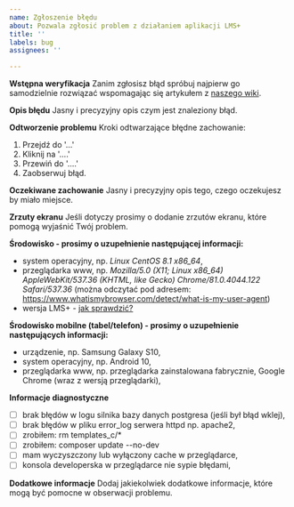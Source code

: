 ```yaml
---
name: Zgłoszenie błędu
about: Pozwala zgłosić problem z działaniem aplikacji LMS+
title: ''
labels: bug
assignees: ''

---
```


**Wstępna weryfikacja**
Zanim zgłosisz błąd spróbuj najpierw go samodzielnie rozwiązać wspomagając się artykułem
z [naszego wiki](https://github.com/chilek/lms-plus/wiki/faq#problem-z-funkcjonowaniem-aplikacji-lms-plus).

**Opis błędu**
Jasny i precyzyjny opis czym jest znaleziony błąd.

**Odtworzenie problemu**
Kroki odtwarzające błędne zachowanie:
1. Przejdź do '...'
2. Kliknij na '....'
3. Przewiń do '....'
4. Zaobserwuj błąd.

**Oczekiwane zachowanie**
Jasny i precyzyjny opis tego, czego oczekujesz by miało miejsce.

**Zrzuty ekranu**
Jeśli dotyczy prosimy o dodanie zrzutów ekranu, które pomogą wyjaśnić Twój problem.

**Środowisko - prosimy o uzupełnienie następującej informacji:**
 - system operacyjny, np. _Linux CentOS 8.1 x86_64_,
 - przeglądarka www, np. _Mozilla/5.0 (X11; Linux x86_64) AppleWebKit/537.36 (KHTML, like Gecko) Chrome/81.0.4044.122 Safari/537.36_ (można odczytać pod adresem: https://www.whatismybrowser.com/detect/what-is-my-user-agent)
 - wersja LMS+ - [jak sprawdzić?](https://github.com/chilek/lms-plus/wiki/faq#wersje-lms)

**Środowisko mobilne (tabel/telefon) - prosimy o uzupełnienie następujących informacji:**
 - urządzenie, np. Samsung Galaxy S10,
 - system operacyjny, np. Android 10,
 - przeglądarka www, np. przeglądarka zainstalowana fabrycznie, Google Chrome (wraz z wersją przeglądarki),

**Informacje diagnostyczne**
- [ ] brak błędów w logu silnika bazy danych postgresa (jeśli był błąd wklej),
- [ ] brak błędów w pliku error_log serwera httpd np. apache2,
- [ ] zrobiłem: rm templates_c/* 
- [ ] zrobiłem: composer update --no-dev
- [ ] mam wyczyszczony lub wyłączony cache w przeglądarce,
- [ ] konsola developerska w przeglądarce nie sypie błędami,

**Dodatkowe informacje**
Dodaj jakiekolwiek dodatkowe informacje, które mogą być pomocne w obserwacji problemu.
